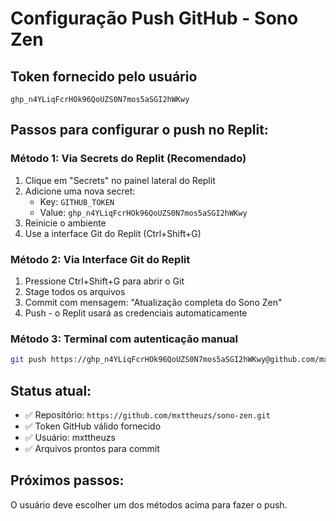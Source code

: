 # Configuração Push GitHub - Sono Zen

## Token fornecido pelo usuário
`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`

## Passos para configurar o push no Replit:

### Método 1: Via Secrets do Replit (Recomendado)
1. Clique em "Secrets" no painel lateral do Replit
2. Adicione uma nova secret:
   - Key: `GITHUB_TOKEN`
   - Value: `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`
3. Reinicie o ambiente
4. Use a interface Git do Replit (Ctrl+Shift+G)

### Método 2: Via Interface Git do Replit
1. Pressione Ctrl+Shift+G para abrir o Git
2. Stage todos os arquivos
3. Commit com mensagem: "Atualização completa do Sono Zen"
4. Push - o Replit usará as credenciais automaticamente

### Método 3: Terminal com autenticação manual
```bash
git push https://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@github.com/mxttheuzs/sono-zen.git main
```

## Status atual:
- ✅ Repositório: `https://github.com/mxttheuzs/sono-zen.git`
- ✅ Token GitHub válido fornecido
- ✅ Usuário: mxttheuzs
- ✅ Arquivos prontos para commit

## Próximos passos:
O usuário deve escolher um dos métodos acima para fazer o push.